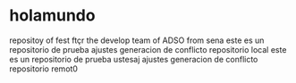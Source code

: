 # holamundo
repositoy of fest ftçr the develop team of ADSO from sena 
este es un repositorio de prueba 
ajustes generacion de conflicto repositorio local 
este es un repositorio de prueba  ustesaj
ajustes generacion de conflicto repositorio remot0 
